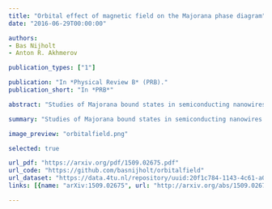 ```yaml
---
title: "Orbital effect of magnetic field on the Majorana phase diagram"
date: "2016-06-29T00:00:00"

authors:
- Bas Nijholt
- Anton R. Akhmerov

publication_types: ["1"]

publication: "In *Physical Review B* (PRB)."
publication_short: "In *PRB*"

abstract: "Studies of Majorana bound states in semiconducting nanowires frequently neglect the orbital effect of a magnetic field. Systematically studying its role leads us to several conclusions for designing Majoranas in this system. Specifically, we show that for experimentally relevant parameter values the orbital effect of a magnetic field has a stronger impact on the dispersion relation than the Zeeman effect. While Majoranas do not require the presence of only one dispersion subband, we observe that the size of the Majoranas becomes unpractically large, and the band gap unpractically small, when more than one subband is filled. Since the orbital effect of a magnetic field breaks several symmetries of the Hamiltonian, it leads to the appearance of large regions in parameter space with no band gap whenever the magnetic field is not aligned with the wire axis. The reflection symmetry of the Hamiltonian with respect to the plane perpendicular to the wire axis guarantees that the wire stays gapped in the topologically nontrivial region as long as the field is aligned with the wire."

summary: "Studies of Majorana bound states in semiconducting nanowires frequently neglect the orbital effect of a magnetic field. Systematically studying its role leads us to several conclusions for designing Majoranas in this system."

image_preview: "orbitalfield.png"

selected: true

url_pdf: "https://arxiv.org/pdf/1509.02675.pdf"
url_code: "https://github.com/basnijholt/orbitalfield"
url_dataset: "https://data.4tu.nl/repository/uuid:20f1c784-1143-4c61-a03d-7a3454914abb"
links: [{name: "arXiv:1509.02675", url: "http://arxiv.org/abs/1509.02675"}, {name: "10.1103/PhysRevB.93.235434", url: "https://journals.aps.org/prb/abstract/10.1103/PhysRevB.93.235434"}]

---
```

